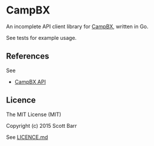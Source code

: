 # CampBX

An incomplete API client library for [CampBX](https://campbx.com/), written
in Go.

See tests for example usage.

## References

See

- [CampBX API](https://campbx.com/api.php)

## Licence

The MIT License (MIT)

Copyright (c) 2015 Scott Barr

See [LICENCE.md](LICENCE.md)
